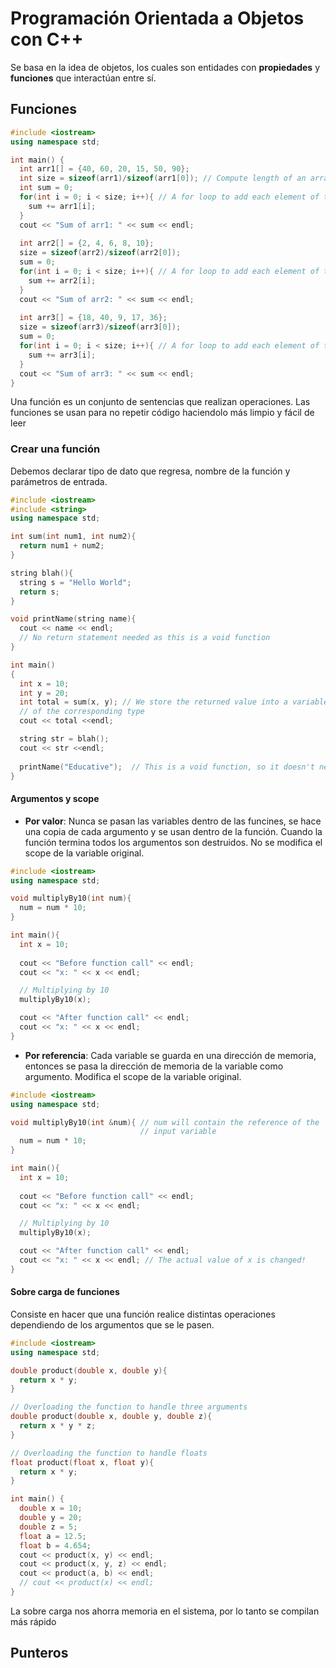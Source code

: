 # Programación Orientada a Objetos con C++
Se basa en la idea de objetos, los cuales son entidades con __propiedades__ y __funciones__ que interactúan entre sí.
## Funciones
```cpp
#include <iostream>
using namespace std;

int main() {
  int arr1[] = {40, 60, 20, 15, 50, 90};
  int size = sizeof(arr1)/sizeof(arr1[0]); // Compute length of an array
  int sum = 0;
  for(int i = 0; i < size; i++){ // A for loop to add each element of the array
    sum += arr1[i];
  }
  cout << "Sum of arr1: " << sum << endl;
  
  int arr2[] = {2, 4, 6, 8, 10};
  size = sizeof(arr2)/sizeof(arr2[0]);
  sum = 0;
  for(int i = 0; i < size; i++){ // A for loop to add each element of the array
    sum += arr2[i];
  }
  cout << "Sum of arr2: " << sum << endl;
  
  int arr3[] = {18, 40, 9, 17, 36};
  size = sizeof(arr3)/sizeof(arr3[0]);
  sum = 0;
  for(int i = 0; i < size; i++){ // A for loop to add each element of the array
    sum += arr3[i];
  }  
  cout << "Sum of arr3: " << sum << endl;  
}
```
Una función es un conjunto de sentencias que realizan operaciones.
Las funciones se usan para no repetir código haciendolo más limpio y fácil de leer
### Crear una función
Debemos declarar tipo de dato que regresa, nombre de la función y parámetros de entrada.
```cpp
#include <iostream>
#include <string>
using namespace std;

int sum(int num1, int num2){
  return num1 + num2;
}

string blah(){
  string s = "Hello World";
  return s;
}

void printName(string name){
  cout << name << endl;
  // No return statement needed as this is a void function
}

int main()
{
  int x = 10;
  int y = 20;
  int total = sum(x, y); // We store the returned value into a variable
  // of the corresponding type
  cout << total <<endl;

  string str = blah();
  cout << str <<endl;
  
  printName("Educative");  // This is a void function, so it doesn't need to be stored
}
```
#### Argumentos y scope
* __Por valor__: Nunca se pasan las variables dentro de las funcines, se hace una copia de cada argumento y se usan dentro de la función. Cuando la función termina todos los argumentos son destruidos. No se modifica el scope de la variable original.
```cpp
#include <iostream>
using namespace std;

void multiplyBy10(int num){
  num = num * 10;
}

int main(){
  int x = 10;
  
  cout << "Before function call" << endl; 
  cout << "x: " << x << endl;

  // Multiplying by 10
  multiplyBy10(x);

  cout << "After function call" << endl;
  cout << "x: " << x << endl;
}
```
* __Por referencia__: Cada variable se guarda en una dirección de memoria, entonces se pasa la dirección de memoria de la variable como argumento. Modifica el scope de la variable original.
```cpp
#include <iostream>
using namespace std;

void multiplyBy10(int &num){ // num will contain the reference of the 
                             // input variable
  num = num * 10;
}

int main(){
  int x = 10;
  
  cout << "Before function call" << endl; 
  cout << "x: " << x << endl;

  // Multiplying by 10
  multiplyBy10(x); 

  cout << "After function call" << endl;
  cout << "x: " << x << endl; // The actual value of x is changed!
}
```
#### Sobre carga de funciones
Consiste en hacer que una función realice distintas operaciones dependiendo de los argumentos que se le pasen.
```cpp
#include <iostream>
using namespace std;

double product(double x, double y){
  return x * y;
}

// Overloading the function to handle three arguments
double product(double x, double y, double z){
  return x * y * z;
}

// Overloading the function to handle floats
float product(float x, float y){
  return x * y;
}

int main() {
  double x = 10;
  double y = 20;
  double z = 5;
  float a = 12.5;
  float b = 4.654;
  cout << product(x, y) << endl;
  cout << product(x, y, z) << endl;
  cout << product(a, b) << endl;
  // cout << product(x) << endl;
}
```
La sobre carga nos ahorra memoria en el sistema, por lo tanto se compilan más rápido
## Punteros
